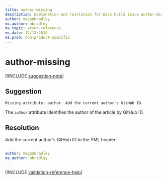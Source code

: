 ```yaml
---
title: author-missing
description: Explanation and resolution for Docs build issue author-missing.
author: meganbradley
ms.author: mbradley
ms.topic: error-reference
ms.date: 12/12/2018
ms.prod: non-product-specific
---
```

# author-missing

[!INCLUDE [suggestion-note](includes/suggestion-note.md)]

## Suggestion

`Missing attribute: author. Add the current author's GitHub ID.`

The `author` attribute identifies the author of the article by GitHub ID. 

## Resolution

Add the current author's GitHub ID to the YML header:

```yml
---
author: meganbradley
ms.author: mbradley
---
```

<!--make sure to add this file to your includes folder and verify the path-->
[!INCLUDE [validation-reference-help](includes/validation-reference-help.md)]
